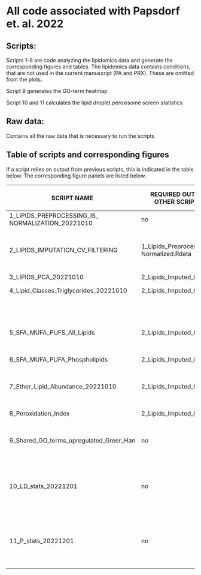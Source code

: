 # All code associated with Papsdorf et. al. 2022
## Scripts:
Scripts 1-8 are code analyzing the lipidomics data and generate the corresponding figures and tables. The lipidomics data contains conditions, that are not used in the current manuscript (PA and PRX). These are omitted from the plots.

Script 9 generates the GO-term heatmap

Script 10 and 11 calculates the lipid droplet peroxisome screen statistics

## Raw data:
Contains all the raw data that is necessary to run the scripts

## Table of scripts and corresponding figures
If a script relies on output from previous scripts, this is indicated in the table below. The corresponding figure panels are listed below.

|SCRIPT NAME|REQUIRED OUTPUTS FROM <br>OTHER SCRIPTS TO RUN| OUTPUT|FIGURE PANELS/ TABLES|
  ---|---|---|---
  |1_LIPIDS_PREPROCESSING_IS_<br>NORMALIZATION_20221010|no|1_Lipids_Preprocessed_Normalized.csv||
  |||1_Lipids_Preprocessed_Normalized.Rdata||
  |2_LIPIDS_IMPUTATION_CV_FILTERING|1_Lipids_Preprocessed_<br>Normalized.Rdata|2_Lipids_Imputed_CVfiltered.csv |Extended Data Table 3|
  |||2_Lipids_Imputed_CVfiltered.Rdata||
  |3_LIPIDS_PCA_20221010|2_Lipids_Imputed_CVfiltered.Rdata|3_PCA.pdf |Figure 4b|
  |4_Lipid_Classes_Triglycerides_20221010|	2_Lipids_Imputed_CVfiltered.Rdata	|4_Classes.csv|Data Table 1|
  |||	4_Class_TG.pdf|Extdended Data Figure 4a|
  |5_SFA_MUFA_PUFS_All_Lipids	|2_Lipids_Imputed_CVfiltered.Rdata|5_SFA_MUFA_PUFA_All_Lipids.csv| Data Table 1|	
  |||5_SFA-MUFA-PUFA_All_Lipids.pdf|Figure 4c|
  |6_SFA_MUFA_PUFA_Phospholipids	|2_Lipids_Imputed_CVfiltered.Rdata|6_SFA_MUFA_PUFA_Phospholipids.csv|	Data Table 1 |
  |||6_MUFAtoPUFA_Phospholipids.pdf|Figure 4d|
  |7_Ether_Lipid_Abundance_20221010|	2_Lipids_Imputed_CVfiltered.Rdata|	7_Ether_Lipids.csv	| Data Table 1 |
  |||7_Ether_Lipids.pdf|Figure 4e|
  |8_Peroxidation_Index|	2_Lipids_Imputed_CVfiltered.Rdata	|8_Peroxidation_Index_All_Lipids.csv|	Data Table 1|
  |||8_PI_All_Lipids.pdf|Figure 4g|
  |9_Shared_GO_terms_upregulated_Greer_Han|	no	|9_Shared_GO_terms.csv	|Data Table 1|
  |||9_Shared_Go_term_heatmap|Figure 5b|
  |10_LD_stats_20221201|	no	|10_Lipid_droplet_stats_20221201.csv	|Data Table 1, coloring of significance in Extended Data Figure 5n|
  |11_P_stats_20221201|	no	|11_Peroxisome_stats_20221201.csv	|Data Table 1, coloring of significance in Extended Data Figure 5o|
  
